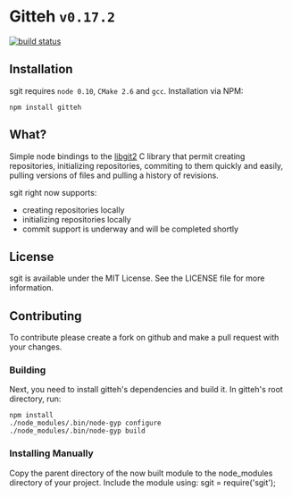 # Gitteh `v0.17.2`

[![build status](https://secure.travis-ci.org/libgit2/node-sgit.png)](http://travis-ci.org/libgit2/node-sgit)

## Installation

sgit requires `node 0.10`, `CMake 2.6` and `gcc`. Installation via NPM:

	npm install gitteh

## What?

Simple node bindings to the [libgit2](http://libgit2.github.com) C library that permit creating repositories, initializing repositories, commiting to them quickly and easily, pulling versions of files and pulling a history of revisions. 

sgit right now supports:

* creating repositories locally
* initializing repositories locally
* commit support is underway and will be completed shortly

## License

sgit is available under the MIT License. See the LICENSE file for more information.

## Contributing

To contribute please create a fork on github and make a pull request with your changes.

### Building

Next, you need to install gitteh's dependencies and build it. In gitteh's root directory, run:

    npm install
    ./node_modules/.bin/node-gyp configure
    ./node_modules/.bin/node-gyp build

### Installing Manually

Copy the parent directory of the now built module to the node_modules directory of your project. Include the module using:
    sgit = require('sgit');
